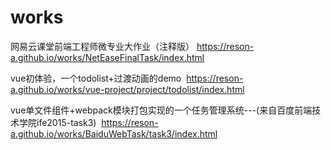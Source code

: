 # works
 
网易云课堂前端工程师微专业大作业（注释版） https://reson-a.github.io/works/NetEaseFinalTask/index.html


vue初体验，一个todolist+过渡动画的demo   https://reson-a.github.io/works/vue-project/project/todolist/index.html


vue单文件组件+webpack模块打包实现的一个任务管理系统---(来自百度前端技术学院ife2015-task3)  https://reson-a.github.io/works/BaiduWebTask/task3/index.html








